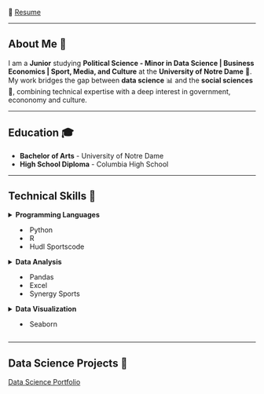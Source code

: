 📄 [Resume](https://docs.google.com/document/d/1UmIRNC1f7hvFGcvueQNtIDmdFpzIRVTcRjGHuN8i768/edit?tab=t.0)
___

## About Me 👋
I am a **Junior** studying **Political Science - Minor in Data Science | Business Economics | Sport, Media, and Culture** at the **University of Notre Dame** 🏰. My work bridges the gap between **data science** 📊 and the **social sciences** 📖, combining technical expertise with a deep interest in government, econonomy and culture.

___
## Education 🎓
- **Bachelor of Arts** - University of Notre Dame
- **High School Diploma** - Columbia High School

___
## Technical Skills 📜
<details><summary>
<strong>Programming Languages</strong><br>
<ul>
  <li>Python</li>
  <li>R</li>
  <li>Hudl Sportscode</li>
</ul>
<details><summary>
<strong>Data Analysis</strong><br>   
<ul>
  <li>Pandas</li>
  <li>Excel</li>
  <li>Synergy Sports</li>
</ul>
<details><summary>
<strong>Data Visualization</strong><br>  
<ul>
  <li>Seaborn</li>
</ul>
</summary></details>

___
## Data Science Projects 🚀
[Data Science Portfolio](https://github.com/justinsapienza/SAPIENZA-Data-Science-Portfolio)
